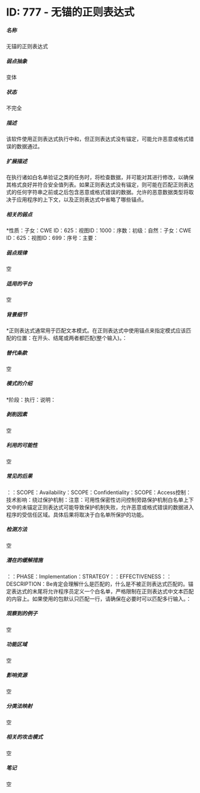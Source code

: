 # ID: 777 - 无锚的正则表达式
<h5>名称</h5>无锚的正则表达式
<h5>弱点抽象</h5>变体
<h5>状态</h5>不完全
<h5>描述</h5>该软件使用正则表达式执行中和，但正则表达式没有锚定，可能允许恶意或格式错误的数据通过。
<h5>扩展描述</h5>在执行诸如白名单验证之类的任务时，将检查数据，并可能对其进行修改，以确保其格式良好并符合安全值列表。如果正则表达式没有锚定，则可能在匹配正则表达式的任何字符串之前或之后包含恶意或格式错误的数据。允许的恶意数据类型将取决于应用程序的上下文，以及正则表达式中省略了哪些锚点。
<h5>相关的弱点</h5>*性质：子女：CWE ID：625：视图ID：1000：序数：初级：自然：子女：CWE ID：625：视图ID：699：序号：主要：
<h5>弱点规律</h5>空
<h5>适用的平台</h5>空
<h5>背景细节</h5>*正则表达式通常用于匹配文本模式。在正则表达式中使用锚点来指定模式应该匹配的位置：在开头、结尾或两者都匹配(整个输入)。：
<h5>替代条款</h5>空
<h5>模式的介绍</h5>*阶段：执行：说明：
<h5>剥削因素</h5>空
<h5>利用的可能性</h5>空
<h5>常见的后果</h5>：：SCOPE：Availability：SCOPE：Confidentiality：SCOPE：Access控制：技术影响：绕过保护机制：注意：可用性保密性访问控制旁路保护机制白名单上下文中的未锚定正则表达式可能导致保护机制失败，允许恶意或格式错误的数据进入程序的受信任区域。具体后果将取决于白名单所保护的功能。
<h5>检测方法</h5>空
<h5>潜在的缓解措施</h5>：：PHASE：Implementation：STRATEGY：：EFFECTIVENESS：：DESCRIPTION：Be肯定会理解什么是匹配的，什么是不被正则表达式匹配的。锚定表达式的末尾将允许程序员定义一个白名单，严格限制在正则表达式中文本匹配的内容上。如果使用的包默认只匹配一行，请确保在必要时可以匹配多行输入。：
<h5>观察到的例子</h5>空
<h5>功能区域</h5>空
<h5>影响资源</h5>空
<h5>分类法映射</h5>空
<h5>相关的攻击模式</h5>空
<h5>笔记</h5>空

